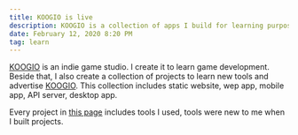 ```yaml
---
title: KOOGIO is live
description: KOOGIO is a collection of apps I build for learning purpose
date: February 12, 2020 8:20 PM
tag: learn
---
```

[KOOGIO](https://koogio.now.sh/) is an indie game studio. I create it to learn game development. Beside that, I also create a collection of projects to learn new tools and advertise [KOOGIO](https://koogio.now.sh/). This collection includes static website, wep app, mobile app, API server, desktop app. 

Every project in [this page](https://phongduong.github.io/koogio/#/) includes tools I used, tools were new to me when I built projects.
